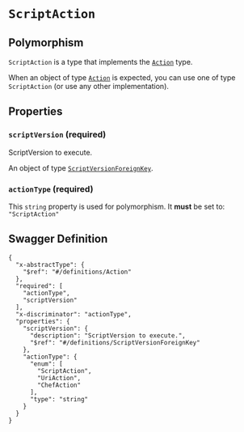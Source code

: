 # `ScriptAction` #



## Polymorphism ##

`ScriptAction` is a type that implements the [`Action`](./../definitions/Action.mkd) type.

When an object of type [`Action`](./../definitions/Action.mkd) is expected, you can use one of type `ScriptAction`
(or use any other implementation).




## Properties ##

### `scriptVersion` (required) ###

ScriptVersion to execute.


An object of type [`ScriptVersionForeignKey`](./../definitions/ScriptVersionForeignKey.mkd).



### `actionType` (required) ###




This `string` property is used for polymorphism. It **must** be set to: `"ScriptAction"`





## Swagger Definition ##

    {
      "x-abstractType": {
        "$ref": "#/definitions/Action"
      }, 
      "required": [
        "actionType", 
        "scriptVersion"
      ], 
      "x-discriminator": "actionType", 
      "properties": {
        "scriptVersion": {
          "description": "ScriptVersion to execute.", 
          "$ref": "#/definitions/ScriptVersionForeignKey"
        }, 
        "actionType": {
          "enum": [
            "ScriptAction", 
            "UriAction", 
            "ChefAction"
          ], 
          "type": "string"
        }
      }
    }
